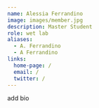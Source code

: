 ```yaml
---
name: Alessia Ferrandino
image: images/member.jpg
description: Master Student
role: wet lab
aliases:
  - A. Ferrandino
  - A Ferrandino
links:
  home-page: /
  email: /
  twitter: /
---
```

add bio
